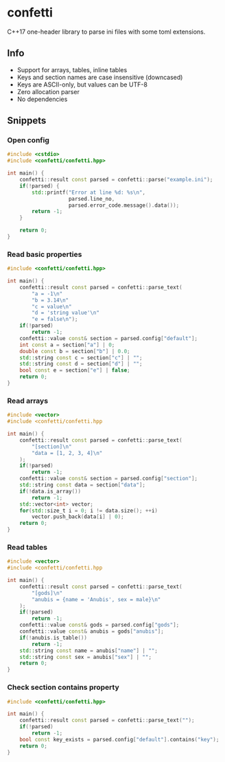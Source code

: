 # confetti

C++17 one-header library to parse ini files with some toml extensions.


## Info

* Support for arrays, tables, inline tables
* Keys and section names are case insensitive (downcased)
* Keys are ASCII-only, but values can be UTF-8
* Zero allocation parser
* No dependencies


## Snippets

### Open config

```cpp
#include <cstdio>
#include <confetti/confetti.hpp>

int main() {
    confetti::result const parsed = confetti::parse("example.ini");
    if(!parsed) {
        std::printf("Error at line %d: %s\n",
                    parsed.line_no,
                    parsed.error_code.message().data());
        return -1;
    }

    return 0;
}
```

### Read basic properties

```cpp
#include <confetti/confetti.hpp>

int main() {
    confetti::result const parsed = confetti::parse_text(
        "a = -1\n"
        "b = 3.14\n"
        "c = value\n"
        "d = 'string value'\n"
        "e = false\n");
    if(!parsed)
        return -1;
    confetti::value const& section = parsed.config["default"];
    int const a = section["a"] | 0;
    double const b = section["b"] | 0.0;
    std::string const c = section["c"] | "";
    std::string const d = section["d"] | "";
    bool const e = section["e"] | false;
    return 0;
}
```

### Read arrays

```cpp
#include <vector>
#include <confetti/confetti.hpp

int main() {
    confetti::result const parsed = confetti::parse_text(
        "[section]\n"
        "data = [1, 2, 3, 4]\n"
    );
    if(!parsed)
        return -1;
    confetti::value const& section = parsed.config["section"];
    std::string const data = section["data"];
    if(!data.is_array())
        return -1;
    std::vector<int> vector;
    for(std::size_t i = 0; i != data.size(); ++i)
        vector.push_back(data[i] | 0);
    return 0;
}
```

### Read tables

```cpp
#include <vector>
#include <confetti/confetti.hpp

int main() {
    confetti::result const parsed = confetti::parse_text(
        "[gods]\n"
        "anubis = {name = 'Anubis', sex = male}\n"
    );
    if(!parsed)
        return -1;
    confetti::value const& gods = parsed.config["gods"];
    confetti::value const& anubis = gods["anubis"];
    if(!anubis.is_table())
        return -1;
    std::string const name = anubis["name"] | "";
    std::string const sex = anubis["sex"] | "";
    return 0;
}
```

### Check section contains property

```cpp
#include <confetti/confetti.hpp>

int main() {
    confetti::result const parsed = confetti::parse_text("");
    if(!parsed)
        return -1;
    bool const key_exists = parsed.config["default"].contains("key");
    return 0;
}
```
